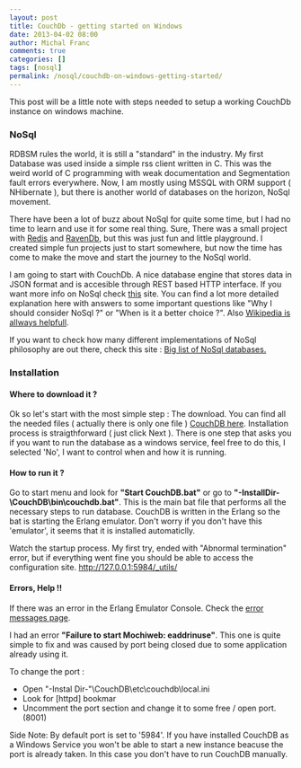 ```yaml
---
layout: post
title: CouchDb - getting started on Windows
date: 2013-04-02 08:00
author: Michal Franc
comments: true
categories: []
tags: [nosql]
permalink: /nosql/couchdb-on-windows-getting-started/
---
```

This post will be a little note with steps needed to setup a working CouchDb instance on windows machine.

<h3>NoSql</h3>

RDBSM rules the world, it is still a "standard" in the industry. My first Database was used inside a simple rss client written in C. This was the weird world of C programming with weak documentation and Segmentation fault errors everywhere. Now, I am mostly using MSSQL with ORM support ( NHibernate ), but there is another world of databases on the horizon, NoSql movement.

There have been a lot of buzz about NoSql for quite some time, but I had no time to learn and use it for some real thing. Sure, There was a small project with <a href="http://redis.io/">Redis</a> and <a href="http://ravendb.net/">RavenDb</a>, but this was just fun and little playground. I created simple fun projects just to start somewhere, but now the time has come to make the move and start the journey to the NoSql world.

I am going to start with CouchDb. A nice database engine that stores data in JSON format and is accesible through REST based HTTP interface. If you want more info on NoSql check <a href="http://nosql.mypopescu.com/kb/nosql">this</a> site. You can find a lot more detailed explanation here with answers to some important questions like "Why I should consider NoSql ?" or "When is it a better choice ?". Also <a href="http://en.wikipedia.org/wiki/NoSQL">Wikipedia is allways helpfull</a>. 

If you want to check how many different implementations of NoSql philosophy are out there, check this site : <a href="http://nosql-database.org">Big list of NoSql databases.</a>

<h3>Installation</h3>

<h4>Where to download it ?</h4>

Ok so let's start with the most simple step : The download.
You can find all the needed files ( actually there is only one file ) <a href="http://couchdb.apache.org/"> CouchDB here</a>. Installation process is straigthforward ( just click Next ). There is one step that asks you if you want to run the database as a windows service, feel free to do this, I selected 'No', I want to control when and how it is running. 

<h4>How to run it ?</h4>

Go to start menu and look for <b>"Start CouchDB.bat"</b> or go to <b>"-InstallDir-\CouchDB\bin\couchdb.bat"</b>. This is the main bat file that performs all the necessary steps to run database. CouchDB is written in the Erlang so the bat is starting the Erlang emulator. Don't worry if you don't have this 'emulator', it seems that it is installed automaticlly.

Watch the startup process. My first try, ended with "Abnormal termination" error, but if everything went fine you should be able to access the configuration site. <a href="http://127.0.0.1:5984/_utils/">http://127.0.0.1:5984/_utils/</a>

<h4>Errors, Help !!</h4>

If there was an error in the Erlang Emulator Console. Check the <a href="http://wiki.apache.org/couchdb/Error_messages">error messages page</a>.

I had an error <b>"Failure to start Mochiweb: eaddrinuse"</b>. This one is quite simple to fix and was caused by port being closed due to some application already using it. 

To change the port :

<ul>
  <li>Open "-Instal Dir-"\CouchDB\etc\couchdb\local.ini</li>
  <li>Look for [httpd] bookmar</li>
  <li>Uncomment the port section and change it to some free / open port. (8001)</li>
</ul>

Side Note: By default port is set to '5984'. If you have installed CouchDB as a Windows Service you won't be able to start a new instance beacuse the port is already taken. In this case you don't have to run CouchDB manually.

